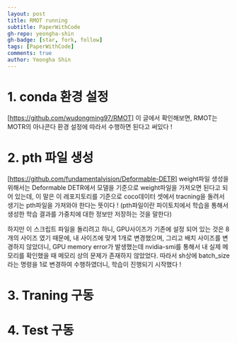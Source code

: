 ```yaml
---
layout: post
title: RMOT running
subtitle: PaperWithCode
gh-repo: yeongha-shin
gh-badge: [star, fork, follow]
tags: [PaperWithCode]
comments: true
author: Yeongha Shin
---
```


# 1. conda 환경 설정
[https://github.com/wudongming97/RMOT]
이 글에서 확인해보면, RMOT는 MOTR의 아나콘다 환경 설정에 따라서 수행하면 된다고 써있다 ! 

# 2. pth 파일 생성
[https://github.com/fundamentalvision/Deformable-DETR]
weight파일 생성을 위해서는 Deformable DETR에서 모델을 기준으로 weight파일을 가져오면 된다고 되어 있는데, 이 말은
이 레포지토리를 기준으로 coco데이터 셋에서 tracning을 돌려서 생기는 pth파일을 가져와야 한다는 뜻이다 ! 
(pth파일이란 파이토치에서 학습을 통해서 생성한 학습 결과를 가중치에 대한 정보만 저장하는 것을 말한다)

하지만 이 스크립트 파일을 돌리려고 하니, GPU사이즈가 기존에 설정 되어 있는 것은 8개의 사이즈 였기 때문에, 내 사이즈에 맞게 1개로 변경했으며,
그리고 배치 사이즈를 변경하지 않았더니,
GPU memory error가 발생했는데 nvidia-smi를 통해서 내 실제 메모리를 확인했을 때 메모리 상의 문제가 존재하지 않았었다.
따라서 sh상에 batch_size라는 명령을 1로 변경하여 수행하였더니, 학습이 진행되기 시작했다 ! 


# 3. Traning 구동

# 4. Test 구동

